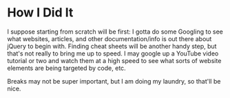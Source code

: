 # How I Did It
I suppose starting from scratch will be first: I gotta do some Googling to see what websites, articles, and other documentation/info is out there about jQuery to begin with.
Finding cheat sheets will be another handy step, but that's not really to bring me up to speed.
I may google up a YouTube video tutorial or two and watch them at a high speed to see what sorts of website elements are being targeted by code, etc.

Breaks may not be super important, but I am doing my laundry, so that'll be nice.
